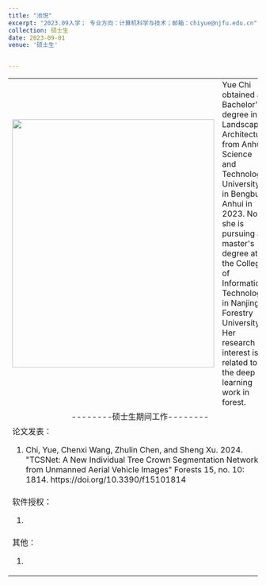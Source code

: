 ```yaml
---
title: "池悦"
excerpt: "2023.09入学； 专业方向：计算机科学与技术；邮箱：chiyue@njfu.edu.cn"
collection: 硕士生
date: 2023-09-01
venue: '硕士生'


---
```

<table border="0">
<tr>
<td> <img src='/images/chiyue.jpeg' height="500" width="408">  </td>
 <td>
Yue Chi obtained a Bachelor's degree in Landscape Architecture from Anhui Science and Technology University in Bengbu, Anhui in 2023. Now, she is pursuing a master's degree at the College of Information Technology in Nanjing Forestry University. Her research interest is related to the deep learning work in forest.
</td>
</tr>

<tr>
<td colspan="2" align="center">--------硕士生期间工作--------
</td>
</tr>

<tr>
<td colspan="2">论文发表：
<ol class="level_1">
<li>  
Chi, Yue, Chenxi Wang, Zhulin Chen, and Sheng Xu. 2024. "TCSNet: A New Individual Tree Crown Segmentation Network from Unmanned Aerial Vehicle Images" Forests 15, no. 10: 1814. https://doi.org/10.3390/f15101814
</li>
</ol>
</td>
</tr>

<tr>
<td colspan="2">软件授权：
<ol class="level_1">
<li>  </li>
</ol>
</td>
</tr>

<tr>
<td colspan="2">其他：
<ol class="level_1">
<li>  </li>
</ol>
</td>
</tr>

</table>
